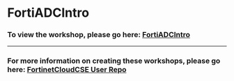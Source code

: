 <h1>FortiADCIntro</h1><h3>To view the workshop, please go here: <a href=https://fortinetcloudcse.github.io/FortiADCIntro/>FortiADCIntro</a></h3><hr><h3>For more information on creating these workshops, please go here: <a href=https://fortinetcloudcse.github.io/UserRepo/>FortinetCloudCSE User Repo</a></h3>
